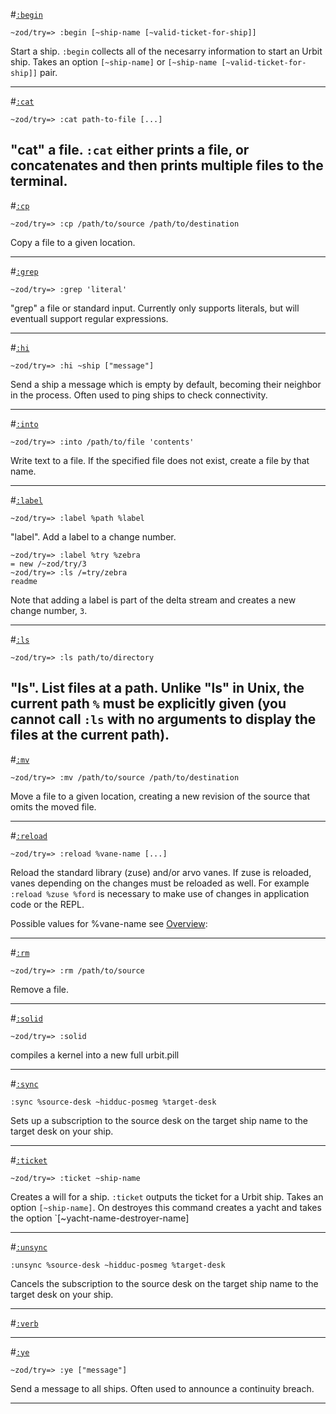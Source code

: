 #[`:begin`](#begin)

`~zod/try=> :begin [~ship-name [~valid-ticket-for-ship]]`

Start a ship. `:begin` collects all of the necesarry information to start an Urbit ship. Takes an option `[~ship-name]` or `[~ship-name [~valid-ticket-for-ship]]` pair.

---

#[`:cat`](#cat)

`~zod/try=> :cat path-to-file [...]`

"cat" a file. `:cat` either prints a file, or concatenates and then prints multiple files to the terminal.
---

#[`:cp`](#cp)

`~zod/try=> :cp /path/to/source /path/to/destination`

Copy a file to a given location.

---

#[`:grep`](#grep)

`~zod/try=> :grep 'literal' `

"grep" a file or standard input. Currently only supports literals, but will eventuall support regular expressions.

----

#[`:hi`](#hi)

`~zod/try=> :hi ~ship ["message"]`

Send a ship a message which is empty by default, becoming their neighbor in the process. Often used to ping ships to check connectivity.

---

#[`:into`](#into)

`~zod/try=> :into /path/to/file 'contents'`

Write text to a file. If the specified file does not exist, create a file by that name.

---

#[`:label`](#label)

`~zod/try=> :label %path %label`

"label". Add a label to a change number.
```
~zod/try=> :label %try %zebra
= new /~zod/try/3
~zod/try=> :ls /=try/zebra
readme
```
Note that adding a label is part of the delta stream and creates a new change number, `3`.

---

#[`:ls`](#ls)

`~zod/try=> :ls path/to/directory`

"ls". List files at a path. Unlike "ls" in Unix, the current path `%` must be explicitly given (you cannot call `:ls` with no arguments to display the files at the current path).
---

#[`:mv`](#mv)

`~zod/try=> :mv /path/to/source /path/to/destination`

Move a file to a given location, creating a new revision of the source that omits the moved file.

---

#[`:reload`](#reload)

`~zod/try=> :reload %vane-name [...]`

Reload the standard library (zuse) and/or arvo vanes. If zuse is reloaded, vanes depending on the changes must be reloaded as well. For example `:reload %zuse %ford` is necessary to make use of changes in application code or the REPL.

Possible values for %vane-name see [Overview](overview.md "overview"):

---

#[`:rm`](#rm)

`~zod/try=> :rm /path/to/source`

Remove a file.

---

#[`:solid`](#solid)

`~zod/try=> :solid `

compiles a kernel into a new full urbit.pill

---

#[`:sync`](#sync)

`:sync %source-desk ~hidduc-posmeg %target-desk`

Sets up a subscription to the source desk on the target ship name to the target desk on your ship.

---

#[`:ticket`](#ticket)

`~zod/try=> :ticket ~ship-name`

Creates a will for a ship. `:ticket` outputs the ticket for a Urbit ship. Takes an option `[~ship-name]`.
On destroyes this command creates a yacht and takes the option `[~yacht-name-destroyer-name]

---

#[`:unsync`](#unsync)

`:unsync %source-desk ~hidduc-posmeg %target-desk`

Cancels the subscription to the source desk on the target ship name to the target desk on your ship.


---

#[`:verb`](#verb)

---

#[`:ye`](#ye)

`~zod/try=> :ye ["message"]`

Send a message to all ships. Often used to announce a continuity breach.

---
